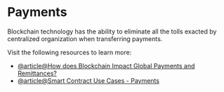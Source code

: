 # Payments

Blockchain technology has the ability to eliminate all the tolls exacted by centralized organization when transferring payments.

Visit the following resources to learn more:

- [@article@How does Blockchain Impact Global Payments and Remittances?](https://consensys.net/blockchain-use-cases/finance/#payments)
- [@article@Smart Contract Use Cases - Payments](https://blog.chain.link/smart-contract-use-cases/#external-payments)